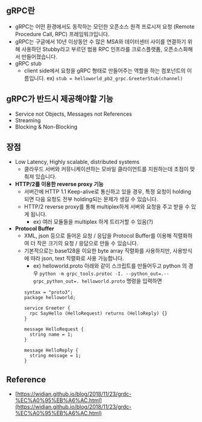 ## gRPC란
* gRPC는 어떤 환경에서도 동작하는 모던한 오픈소스 원격 프로시저 요청 (Remote Procedure Call, RPC) 프레임워크입니다.
* gRPC는 구글에서 10년 이상동안 수 많은 MSA와 데이터센터 사이를 연결하기 위해 사용하던 Stubby라고 부르던 범용 RPC 인프라를 크로스플랫폼, 오픈소스화해서 만들어졌습니다.
* gRPC stub
	* client side에서 요청을 gRPC 형태로 만들어주는 역할을 하는 컴포넌트의 이름입니다.
	ex) `stub = helloworld_pb2_grpc.GreeterStub(channel)`

## gRPC가 반드시 제공해야할 기능
* Service not Objects, Messages not References
* Streaming
* Blocking & Non-Blocking

## 장점
* Low Latency, Highly scalable, distributed systems
	* 클라우드 서버와 커뮤니케이션하는 모바일 클라이언트를 지원하는데 초점이 맞춰져 있습니다.
* **HTTP/2를 이용한 reverse proxy 기능**
	* 서버간에 HTTP 1.1 Keep-alive로 통신하고 있을 경우, 특정 요청이 holding 되면 다음 요청도 전부 holding되는 문제가 생길 수 있습니다.
	* HTTP/2 reverse proxy를 통해 multiplex하게 서버와 요청을 주고 받을 수 있게 됩니다.
		* ex) 여러 모듈들을 multiplex 하게 트리거할 수 있음(?) 
* **Protocol Buffer**
	* XML, json 등으로 들어온 요청 / 응답을 Protocol Buffer를 이용해 직렬화하여 더 작은 크기의 요청 / 응답으로 만들 수 있습니다.
	* 기본적으로는 base128을 이요한 byte array 직렬화를 사용하지만, 사용방식에 따라 json, text 직렬화로 사용 가능합니다.
		* ex) helloworld.proto 아래와 같이 스크립트를 만들어두고 python 의 경우 
		`python -m grpc_tools.protoc -I. --python_out=.--grpc_python_out=. helloworld.proto` 명령을 입력하면 
		``` 
		syntax = "proto3";
		package helloworld;
		
		service Greeter {
		  rpc SayHello (HelloRequest) returns (HelloReply) {}
		}

		message HelloRequest {
		  string name = 1;
		}

		message HelloReply {
		  string message = 1;
		}
		 ```

## Reference 
* [https://widian.github.io/blog/2018/11/23/grdc-%EC%A0%95%EB%A6%AC.html](https://widian.github.io/blog/2018/11/23/grdc-%EC%A0%95%EB%A6%AC.html)
<!--stackedit_data:
eyJoaXN0b3J5IjpbLTEwODk4Mzg5ODFdfQ==
-->